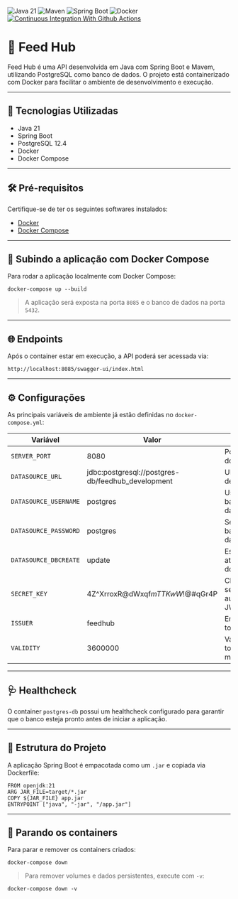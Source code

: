 ![Java 21](https://img.shields.io/badge/Java-21-blue?logo=java&logoColor=white)
![Maven](https://img.shields.io/badge/Maven-Build%20Tool-C71A36?logo=apachemaven&logoColor=white)
![Spring Boot](https://img.shields.io/badge/Spring%20Boot-3.x-6DB33F?logo=springboot&logoColor=white)
![Docker](https://img.shields.io/badge/Docker-Containerized-2496ED?logo=docker&logoColor=white)
[![Continuous Integration With Github Actions](https://github.com/sahid-sousa/rest-with-spring-boot/actions/workflows/continuous-integration.yml/badge.svg)](https://github.com/sahid-sousa/rest-with-spring-boot/actions/workflows/continuous-integration.yml)

# 📡 Feed Hub

Feed Hub é uma API desenvolvida em Java com Spring Boot e Mavem, utilizando PostgreSQL como banco de dados. O projeto está containerizado com Docker para facilitar o ambiente de desenvolvimento e execução.

---

## 🚀 Tecnologias Utilizadas

- Java 21
- Spring Boot
- PostgreSQL 12.4
- Docker
- Docker Compose

---

## 🛠️ Pré-requisitos

Certifique-se de ter os seguintes softwares instalados:

- [Docker](https://www.docker.com/get-started)
- [Docker Compose](https://docs.docker.com/compose/)

---

## 🧪 Subindo a aplicação com Docker Compose

Para rodar a aplicação localmente com Docker Compose:

```
docker-compose up --build
```

> A aplicação será exposta na porta `8085` e o banco de dados na porta `5432`.

---

## 🌐 Endpoints

Após o container estar em execução, a API poderá ser acessada via:

```
http://localhost:8085/swagger-ui/index.html
```

---

## ⚙️ Configurações

As principais variáveis de ambiente já estão definidas no `docker-compose.yml`:

| Variável               | Valor                                             | Descrição                           |
|------------------------|---------------------------------------------------|-------------------------------------|
| `SERVER_PORT`          | 8080                                              | Porta interna do container          |
| `DATASOURCE_URL`       | jdbc:postgresql://postgres-db/feedhub_development | URL do banco de dados               |
| `DATASOURCE_USERNAME`  | postgres                                          | Usuário do banco de dados           |
| `DATASOURCE_PASSWORD`  | postgres                                          | Senha do banco de dados             |
| `DATASOURCE_DBCREATE`  | update                                            | Estratégia de atualização do schema |
| `SECRET_KEY`           | 4Z^XrroxR@dWxqf$mTTKwW$!@#qGr4P                   | Chave secreta para autenticação JWT |
| `ISSUER`               | feedhub                                           | Emissor do token                    |
| `VALIDITY`             | 3600000                                           | Validade do token em milissegundos  |

---

## 🩺 Healthcheck

O container `postgres-db` possui um healthcheck configurado para garantir que o banco esteja pronto antes de iniciar a aplicação.

---

## 📂 Estrutura do Projeto

A aplicação Spring Boot é empacotada como um `.jar` e copiada via Dockerfile:

```
FROM openjdk:21
ARG JAR_FILE=target/*.jar
COPY ${JAR_FILE} app.jar
ENTRYPOINT ["java", "-jar", "/app.jar"]
```

---

## 🧼 Parando os containers

Para parar e remover os containers criados:

```
docker-compose down
```

> Para remover volumes e dados persistentes, execute com `-v`:
```
docker-compose down -v
```





